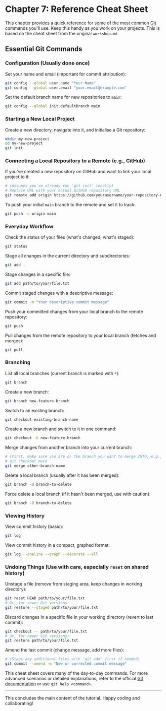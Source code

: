 # Chapter 7: Reference Cheat Sheet

This chapter provides a quick reference for some of the most common [Git](https://git-scm.com/) commands you'll use. Keep this handy as you work on your projects. This is based on the cheat sheet from the original `workshop.md`.

## Essential Git Commands

### Configuration (Usually done once)

Set your name and email (important for commit attribution):
```bash
git config --global user.name "Your Name"
git config --global user.email "your.email@example.com"
```

Set the default branch name for new repositories to `main`:
```bash
git config --global init.defaultBranch main
```

### Starting a New Local Project

Create a new directory, navigate into it, and initialise a Git repository:
```bash
mkdir my-new-project
cd my-new-project
git init
```

### Connecting a Local Repository to a Remote (e.g., GitHub)

If you've created a new repository on GitHub and want to link your local project to it:
```bash
# (Assumes you've already run 'git init' locally)
# Replace URL with your actual GitHub repository URL
git remote add origin https://github.com/yourusername/your-repository-name.git
```
To push your initial `main` branch to the remote and set it to track:
```bash
git push -u origin main
```

### Everyday Workflow

Check the status of your files (what's changed, what's staged):
```bash
git status
```

Stage all changes in the current directory and subdirectories:
```bash
git add .
```

Stage changes in a specific file:
```bash
git add path/to/your/file.txt
```

Commit staged changes with a descriptive message:
```bash
git commit -m "Your descriptive commit message"
```

Push your committed changes from your local branch to the remote repository:
```bash
git push
```

Pull changes from the remote repository to your local branch (fetches and merges):
```bash
git pull
```

### Branching

List all local branches (current branch is marked with `*`):
```bash
git branch
```

Create a new branch:
```bash
git branch new-feature-branch
```

Switch to an existing branch:
```bash
git checkout existing-branch-name
```

Create a new branch and switch to it in one command:
```bash
git checkout -b new-feature-branch
```

Merge changes from another branch into your current branch:
```bash
# (First, make sure you are on the branch you want to merge INTO, e.g., 'main')
# git checkout main
git merge other-branch-name
```

Delete a local branch (usually after it has been merged):
```bash
git branch -d branch-to-delete
```
Force delete a local branch (if it hasn't been merged, use with caution):
```bash
git branch -D branch-to-delete
```

### Viewing History

View commit history (basic):
```bash
git log
```

View commit history in a compact, graphed format:
```bash
git log --oneline --graph --decorate --all
```

### Undoing Things (Use with care, especially `reset` on shared history)

Unstage a file (remove from staging area, keep changes in working directory):
```bash
git reset HEAD path/to/your/file.txt
# Or, for newer Git versions:
git restore --staged path/to/your/file.txt
```

Discard changes in a specific file in your working directory (revert to last commit):
```bash
git checkout -- path/to/your/file.txt
# Or, for newer Git versions:
git restore path/to/your/file.txt
```

Amend the last commit (change message, add more files):
```bash
# (Stage any additional files with 'git add' first if needed)
git commit --amend -m "New or corrected commit message"
```

This cheat sheet covers many of the day-to-day commands. For more advanced scenarios or detailed explanations, refer to the official [Git documentation](https://git-scm.com/doc) or use `git help <command>`.

---

This concludes the main content of the tutorial. Happy coding and collaborating!